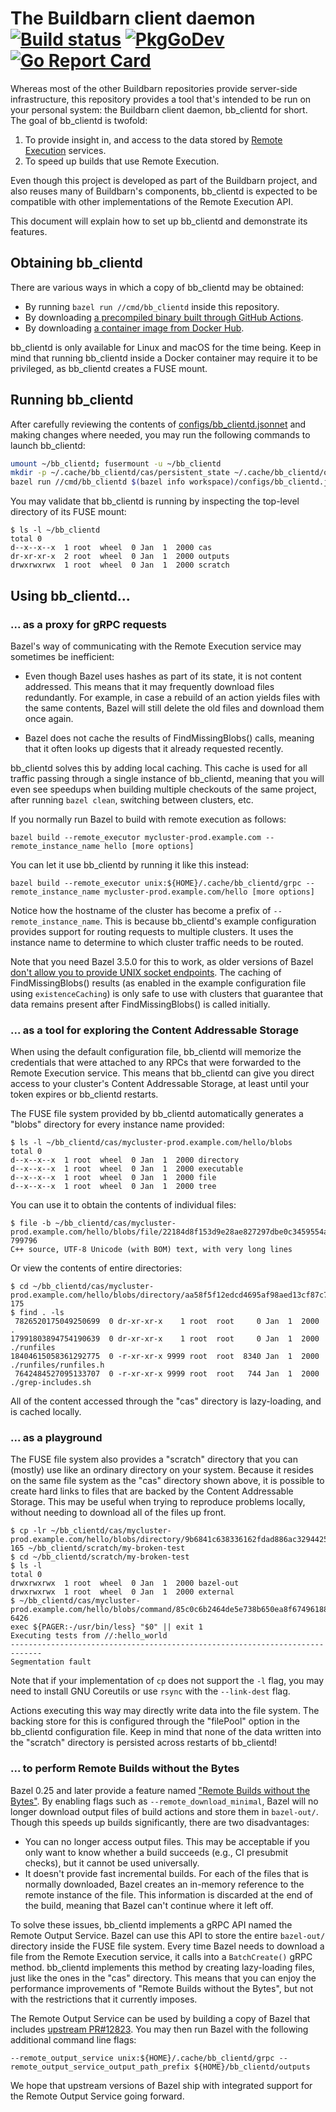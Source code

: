 # The Buildbarn client daemon [![Build status](https://github.com/buildbarn/bb-clientd/workflows/master/badge.svg)](https://github.com/buildbarn/bb-clientd/actions) [![PkgGoDev](https://pkg.go.dev/badge/github.com/buildbarn/bb-clientd)](https://pkg.go.dev/github.com/buildbarn/bb-clientd) [![Go Report Card](https://goreportcard.com/badge/github.com/buildbarn/bb-clientd)](https://goreportcard.com/report/github.com/buildbarn/bb-clientd)

Whereas most of the other Buildbarn repositories provide server-side
infrastructure, this repository provides a tool that's intended to be
run on your personal system: the Buildbarn client daemon, bb\_clientd
for short. The goal of bb\_clientd is twofold:

1. To provide insight in, and access to the data stored by
   [Remote Execution](https://github.com/bazelbuild/remote-apis) services.
2. To speed up builds that use Remote Execution.

Even though this project is developed as part of the Buildbarn project,
and also reuses many of Buildbarn's components, bb\_clientd is expected
to be compatible with other implementations of the Remote Execution API.

This document will explain how to set up bb\_clientd and demonstrate its
features.

## Obtaining bb\_clientd

There are various ways in which a copy of bb\_clientd may be obtained:

- By running `bazel run //cmd/bb_clientd` inside this repository.
- By downloading [a precompiled binary built through GitHub Actions](https://github.com/buildbarn/bb-clientd/actions?query=workflow%3Amaster).
- By downloading [a container image from Docker Hub](https://hub.docker.com/r/buildbarn/bb-clientd).

bb\_clientd is only available for Linux and macOS for the time being.
Keep in mind that running bb\_clientd inside a Docker container may
require it to be privileged, as bb\_clientd creates a FUSE mount.

## Running bb\_clientd

After carefully reviewing the contents of
[configs/bb\_clientd.jsonnet](configs/bb_clientd.jsonnet) and making
changes where needed, you may run the following commands to launch
bb\_clientd:

```sh
umount ~/bb_clientd; fusermount -u ~/bb_clientd
mkdir -p ~/.cache/bb_clientd/cas/persistent_state ~/.cache/bb_clientd/outputs ~/bb_clientd
bazel run //cmd/bb_clientd $(bazel info workspace)/configs/bb_clientd.jsonnet
```

You may validate that bb\_clientd is running by inspecting the top-level
directory of its FUSE mount:

```
$ ls -l ~/bb_clientd
total 0
d--x--x--x  1 root  wheel  0 Jan  1  2000 cas
dr-xr-xr-x  2 root  wheel  0 Jan  1  2000 outputs
drwxrwxrwx  1 root  wheel  0 Jan  1  2000 scratch
```

## Using bb\_clientd...

### ... as a proxy for gRPC requests

Bazel's way of communicating with the Remote Execution service may
sometimes be inefficient:

- Even though Bazel uses hashes as part of its state, it is not content
  addressed. This means that it may frequently download files
  redundantly. For example, in case a rebuild of an action yields files
  with the same contents, Bazel will still delete the old files and
  download them once again.

- Bazel does not cache the results of FindMissingBlobs() calls, meaning
  that it often looks up digests that it already requested recently.

bb\_clientd solves this by adding local caching. This cache is used for
all traffic passing through a single instance of bb\_clientd, meaning
that you will even see speedups when building multiple checkouts of the
same project, after running `bazel clean`, switching between clusters,
etc.

If you normally run Bazel to build with remote execution as follows:

```
bazel build --remote_executor mycluster-prod.example.com --remote_instance_name hello [more options]
```

You can let it use bb\_clientd by running it like this instead:

```
bazel build --remote_executor unix:${HOME}/.cache/bb_clientd/grpc --remote_instance_name mycluster-prod.example.com/hello [more options]
```

Notice how the hostname of the cluster has become a prefix of
`--remote_instance_name`. This is because bb\_clientd's example
configuration provides support for routing requests to multiple
clusters. It uses the instance name to determine to which cluster
traffic needs to be routed.

Note that you need Bazel 3.5.0 for this to work, as older versions of
Bazel [don't allow you to provide UNIX socket endpoints](https://github.com/bazelbuild/bazel/pull/11722).
The caching of FindMissingBlobs() results (as enabled in the example
configuration file using `existenceCaching`) is only safe to use with
clusters that guarantee that data remains present after
FindMissingBlobs() is called initially.

### ... as a tool for exploring the Content Addressable Storage

When using the default configuration file, bb\_clientd will memorize the
credentials that were attached to any RPCs that were forwarded to the
Remote Execution service. This means that bb\_clientd can give you
direct access to your cluster's Content Addressable Storage, at least
until your token expires or bb\_clientd restarts.

The FUSE file system provided by bb\_clientd automatically generates a
"blobs" directory for every instance name provided:

```
$ ls -l ~/bb_clientd/cas/mycluster-prod.example.com/hello/blobs
total 0
d--x--x--x  1 root  wheel  0 Jan  1  2000 directory
d--x--x--x  1 root  wheel  0 Jan  1  2000 executable
d--x--x--x  1 root  wheel  0 Jan  1  2000 file
d--x--x--x  1 root  wheel  0 Jan  1  2000 tree
```

You can use it to obtain the contents of individual files:

```
$ file -b ~/bb_clientd/cas/mycluster-prod.example.com/hello/blobs/file/22184d8f153d9e28ae827297dbe0c3459554abb384d7b5c9dc292e6c8f596882-799796
C++ source, UTF-8 Unicode (with BOM) text, with very long lines
```

Or view the contents of entire directories:

```
$ cd ~/bb_clientd/cas/mycluster-prod.example.com/hello/blobs/directory/aa58f5f12edcd4695af98aed13cf87c79bd537e5bfc2c0d21fb0b6e695c94ce9-175
$ find . -ls
 7826520175049250699  0 dr-xr-xr-x    1 root  root     0 Jan  1  2000 .
17991803894754190639  0 dr-xr-xr-x    1 root  root     0 Jan  1  2000 ./runfiles
18404615058361292775  0 -r-xr-xr-x 9999 root  root  8340 Jan  1  2000 ./runfiles/runfiles.h
 7642484527095133707  0 -r-xr-xr-x 9999 root  root   744 Jan  1  2000 ./grep-includes.sh
```

All of the content accessed through the "cas" directory is lazy-loading,
and is cached locally.

### ... as a playground

The FUSE file system also provides a "scratch" directory that you can
(mostly) use like an ordinary directory on your system. Because it
resides on the same file system as the "cas" directory shown above, it
is possible to create hard links to files that are backed by the Content
Addressable Storage. This may be useful when trying to reproduce
problems locally, without needing to download all of the files up front.

```
$ cp -lr ~/bb_clientd/cas/mycluster-prod.example.com/hello/blobs/directory/9b6841c638336162fdad886ac3294425a6e73bb38a227562e7feb6a950c5e5fb-165 ~/bb_clientd/scratch/my-broken-test
$ cd ~/bb_clientd/scratch/my-broken-test
$ ls -l
total 0
drwxrwxrwx  1 root  wheel  0 Jan  1  2000 bazel-out
drwxrwxrwx  1 root  wheel  0 Jan  1  2000 external
$ ~/bb_clientd/cas/mycluster-prod.example.com/hello/blobs/command/85c0c6b2464de5e738b650ea8f674961885b12e287ff360695459ef107801166-6426
exec ${PAGER:-/usr/bin/less} "$0" || exit 1
Executing tests from //:hello_world
-----------------------------------------------------------------------------
Segmentation fault
```

Note that if your implementation of `cp` does not support the `-l` flag,
you may need to install GNU Coreutils or use `rsync` with the
`--link-dest` flag.

Actions executing this way may directly write data into the file system.
The backing store for this is configured through the "filePool" option
in the bb\_clientd configuration file. Keep in mind that none of the
data written into the "scratch" directory is persisted across restarts
of bb\_clientd!

### ... to perform Remote Builds without the Bytes

Bazel 0.25 and later provide a feature named ["Remote Builds without the Bytes"](https://blog.bazel.build/2019/05/07/builds-without-bytes.html).
By enabling flags such as `--remote_download_minimal`, Bazel will no
longer download output files of build actions and store them in
`bazel-out/`. Though this speeds up builds significantly, there are two
disadvantages:

- You can no longer access output files. This may be acceptable if you
  only want to know whether a build succeeds (e.g., CI presubmit
  checks), but it cannot be used universally.
- It doesn't provide fast incremental builds. For each of the files that
  is normally downloaded, Bazel creates an in-memory reference to the
  remote instance of the file. This information is discarded at the end
  of the build, meaning that Bazel can't continue where it left off.

To solve these issues, bb\_clientd implements a gRPC API named the
Remote Output Service. Bazel can use this API to store the entire
`bazel-out/` directory inside the FUSE file system. Every time Bazel
needs to download a file from the Remote Execution service, it calls
into a `BatchCreate()` gRPC method. bb\_clientd implements this method
by creating lazy-loading files, just like the ones in the "cas"
directory. This means that you can enjoy the performance improvements of
"Remote Builds without the Bytes", but not with the restrictions that it
currently imposes.

The Remote Output Service can be used by building a copy of Bazel that
includes [upstream PR#12823](https://github.com/bazelbuild/bazel/pull/12823).
You may then run Bazel with the following additional command line flags:

```
--remote_output_service unix:${HOME}/.cache/bb_clientd/grpc --remote_output_service_output_path_prefix ${HOME}/bb_clientd/outputs
```

We hope that upstream versions of Bazel ship with integrated support for
the Remote Output Service going forward.
